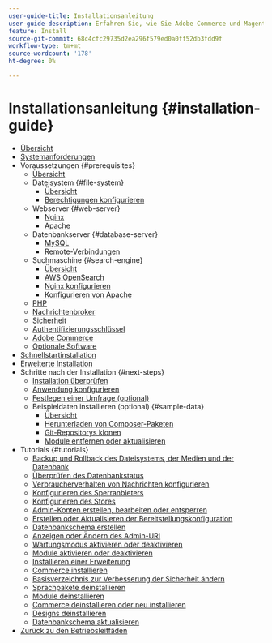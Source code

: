 ```yaml
---
user-guide-title: Installationsanleitung
user-guide-description: Erfahren Sie, wie Sie Adobe Commerce und Magento Open Source für lokale Bereitstellungen installieren.
feature: Install
source-git-commit: 68c4cfc29735d2ea296f579ed0a0ff52db3fdd9f
workflow-type: tm+mt
source-wordcount: '178'
ht-degree: 0%

---
```



# Installationsanleitung {#installation-guide}

- [Übersicht](overview.md)
- [Systemanforderungen](system-requirements.md)
- Voraussetzungen {#prerequisites}
   - [Übersicht](prerequisites/overview.md)
   - Dateisystem {#file-system}
      - [Übersicht](prerequisites/file-system/overview.md)
      - [Berechtigungen konfigurieren](prerequisites/file-system/configure-permissions.md)
   - Webserver {#web-server}
      - [Nginx](prerequisites/web-server/nginx.md)
      - [Apache](prerequisites/web-server/apache.md)
   - Datenbankserver {#database-server}
      - [MySQL](prerequisites/database/mysql.md)
      - [Remote-Verbindungen](prerequisites/database/mysql-remote.md)
   - Suchmaschine {#search-engine}
      - [Übersicht](prerequisites/search-engine/overview.md)
      - [AWS OpenSearch](prerequisites/search-engine/aws-opensearch.md)
      - [Nginx konfigurieren](prerequisites/search-engine/configure-nginx.md)
      - [Konfigurieren von Apache](prerequisites/search-engine/configure-apache.md)
   - [PHP](prerequisites/php-settings.md)
   - [Nachrichtenbroker](prerequisites/rabbitmq.md)
   - [Sicherheit](prerequisites/security.md)
   - [Authentifizierungsschlüssel](prerequisites/authentication-keys.md)
   - [Adobe Commerce](prerequisites/commerce.md)
   - [Optionale Software](prerequisites/optional-software.md)
- [Schnellstartinstallation](composer.md)
- [Erweiterte Installation](advanced.md)
- Schritte nach der Installation {#next-steps}
   - [Installation überprüfen](next-steps/verify.md)
   - [Anwendung konfigurieren](next-steps/configuration.md)
   - [Festlegen einer Umfrage (optional)](next-steps/set-umask.md)
   - Beispieldaten installieren (optional) {#sample-data}
      - [Übersicht](sample-data/overview.md)
      - [Herunterladen von Composer-Paketen](sample-data/composer-packages.md)
      - [Git-Repositorys klonen](sample-data/git-repositories.md)
      - [Module entfernen oder aktualisieren](sample-data/remove-or-update.md)
- Tutorials {#tutorials}
   - [Backup und Rollback des Dateisystems, der Medien und der Datenbank](tutorials/backup.md)
   - [Überprüfen des Datenbankstatus](tutorials/database-status.md)
   - [Verbraucherverhalten von Nachrichten konfigurieren](tutorials/message-consumers.md)
   - [Konfigurieren des Sperranbieters](tutorials/lock-provider.md)
   - [Konfigurieren des Stores](tutorials/store.md)
   - [Admin-Konten erstellen, bearbeiten oder entsperren](tutorials/admin.md)
   - [Erstellen oder Aktualisieren der Bereitstellungskonfiguration](tutorials/deployment.md)
   - [Datenbankschema erstellen](tutorials/database.md)
   - [Anzeigen oder Ändern des Admin-URI](tutorials/admin-uri.md)
   - [Wartungsmodus aktivieren oder deaktivieren](tutorials/maintenance-mode.md)
   - [Module aktivieren oder deaktivieren](tutorials/manage-modules.md)
   - [Installieren einer Erweiterung](tutorials/extensions.md)
   - [Commerce installieren](tutorials/install.md)
   - [Basisverzeichnis zur Verbesserung der Sicherheit ändern](tutorials/docroot.md)
   - [Sprachpakete deinstallieren](tutorials/language-packages.md)
   - [Module deinstallieren](tutorials/uninstall-modules.md)
   - [Commerce deinstallieren oder neu installieren](tutorials/uninstall.md)
   - [Designs deinstallieren](tutorials/themes.md)
   - [Datenbankschema aktualisieren](tutorials/database-upgrade.md)
- [Zurück zu den Betriebsleitfäden](https://experienceleague.adobe.com/docs/commerce-operations/operational-guides/home.html)
